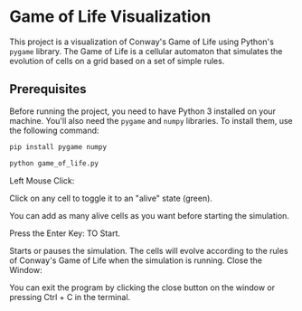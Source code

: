 # Game of Life Visualization

This project is a visualization of Conway's Game of Life using Python's `pygame` library. The Game of Life is a cellular automaton that simulates the evolution of cells on a grid based on a set of simple rules.

## Prerequisites

Before running the project, you need to have Python 3 installed on your machine. You'll also need the `pygame` and `numpy` libraries. To install them, use the following command:

```bash
pip install pygame numpy
```

```bash
python game_of_life.py
```

Left Mouse Click:

Click on any cell to toggle it to an "alive" state (green).

You can add as many alive cells as you want before starting the simulation.

Press the Enter Key: TO Start.

Starts or pauses the simulation. The cells will evolve according to the rules of Conway's Game of Life when the simulation is running.
Close the Window:

You can exit the program by clicking the close button on the window or pressing Ctrl + C in the terminal.